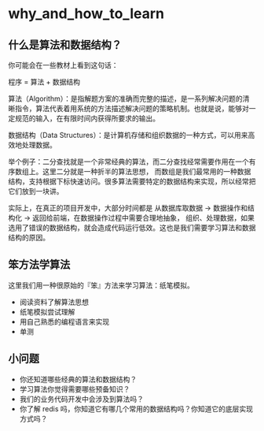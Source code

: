 # why\_and\_how\_to\_learn

## 什么是算法和数据结构？

你可能会在一些教材上看到这句话：

程序 = 算法 + 数据结构

算法（Algorithm）：是指解题方案的准确而完整的描述，是一系列解决问题的清晰指令，算法代表着用系统的方法描述解决问题的策略机制。也就是说，能够对一定规范的输入，在有限时间内获得所要求的输出。

数据结构（Data Structures）：是计算机存储和组织数据的一种方式，可以用来高效地处理数据。

举个例子：二分查找就是一个非常经典的算法，而二分查找经常需要作用在一个有序数组上。这里二分就是一种折半的算法思想， 而数组是我们最常用的一种数据结构，支持根据下标快速访问。很多算法需要特定的数据结构来实现，所以经常把它们放到一块讲。

实际上，在真正的项目开发中，大部分时间都是 从数据库取数据 -&gt; 数据操作和结构化 -&gt; 返回给前端，在数据操作过程中需要合理地抽象， 组织、处理数据，如果选用了错误的数据结构，就会造成代码运行低效。这也是我们需要学习算法和数据结构的原因。

## 笨方法学算法

这里我们用一种很原始的『笨』方法来学习算法：纸笔模拟。

* 阅读资料了解算法思想
* 纸笔模拟尝试理解
* 用自己熟悉的编程语言来实现
* 单测

## 小问题

* 你还知道哪些经典的算法和数据结构？
* 学习算法你觉得需要哪些预备知识？
* 我们的业务代码开发中会涉及到算法吗？
* 你了解 redis 吗，你知道它有哪几个常用的数据结构吗？你知道它的底层实现方式吗？

